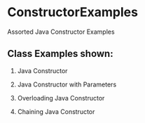 # ConstructorExamples
Assorted Java Constructor Examples

Class Examples shown:
--
1. Java Constructor 

2. Java Constructor with Parameters 

3. Overloading Java Constructor 

4. Chaining Java Constructor 


